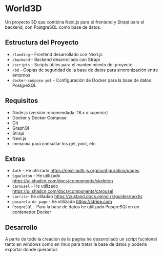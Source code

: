 # World3D

Un proyecto 3D que combina Next.js para el frontend y Strapi para el backend, con PostgreSQL como base de datos.

## Estructura del Proyecto

- `/landing` - Frontend desarrollado con Next.js
- `/backend` - Backend desarrollado con Strapi
- `/scripts` - Scripts útiles para el mantenimiento del proyecto
- `/bd` - Copias de seguridad de la base de datos para sincronización entre entornos
- `docker-compose.yml` - Configuración de Docker para la base de datos PostgreSQL

## Requisitos

- Node.js (versión recomendada: 18.x o superior)
- Docker y Docker Compose
- Git
- GraphQl
- Strapi
- Next.js
- Inmsonia para consultar los get, post, etc

## Extras

- `Auth` - He utilizado https://next-auth.js.org/configuration/pages.
- `Squeleton` - He utilizado https://ui.shadcn.com/docs/components/skeleton
- `carousel` - He utilizado https://ui.shadcn.com/docs/components/carousel
- `carrito`- he utiladao https://zustand.docs.pmnd.rs/guides/nextjs
- `pasarela de pago` - he utilizado https://stripe.com
- `PosgreSQl` - Para la base de datos he utilizado PosgreSQl en un contenedor Docker


## Desarrollo

A parte de todo la creacion de la pagina he desarrollado un script fucnional tanto en windows como en linux para tratar la base de datos y poderla exportar donde queramos


